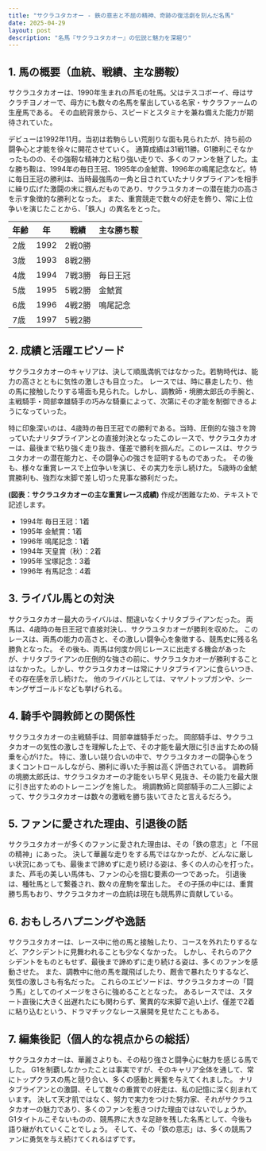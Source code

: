 ```yaml
---
title: "サクラユタカオー - 鉄の意志と不屈の精神、奇跡の復活劇を刻んだ名馬"
date: 2025-04-29
layout: post
description: "名馬『サクラユタカオー』の伝説と魅力を深堀り"
---
```


## 1. 馬の概要（血統、戦績、主な勝鞍）

サクラユタカオーは、1990年生まれの芦毛の牡馬。父はテスコボーイ、母はサクラチヨノオーで、母方にも数々の名馬を輩出している名家・サクラファームの生産馬である。  その血統背景から、スピードとスタミナを兼ね備えた能力が期待されていた。

デビューは1992年11月。当初は若駒らしい荒削りな面も見られたが、持ち前の闘争心と才能を徐々に開花させていく。  通算成績は31戦11勝。G1勝利こそなかったものの、その強靭な精神力と粘り強い走りで、多くのファンを魅了した。主な勝ち鞍は、1994年の毎日王冠、1995年の金鯱賞、1996年の鳴尾記念など。特に毎日王冠の勝利は、当時最強馬の一角と目されていたナリタブライアンを相手に繰り広げた激闘の末に掴んだものであり、サクラユタカオーの潜在能力の高さを示す象徴的な勝利となった。  また、重賞競走で数々の好走を飾り、常に上位争いを演じたことから、「鉄人」の異名をとった。

| 年齢 | 年 | 戦績 | 主な勝ち鞍 |
|---|---|---|---|
| 2歳 | 1992 | 2戦0勝 |  |
| 3歳 | 1993 | 8戦2勝 |  |
| 4歳 | 1994 | 7戦3勝 | 毎日王冠 |
| 5歳 | 1995 | 5戦2勝 | 金鯱賞 |
| 6歳 | 1996 | 4戦2勝 | 鳴尾記念 |
| 7歳 | 1997 | 5戦2勝 |  |


## 2. 成績と活躍エピソード

サクラユタカオーのキャリアは、決して順風満帆ではなかった。若駒時代は、能力の高さとともに気性の激しさも目立った。  レースでは、時に暴走したり、他の馬に接触したりする場面も見られた。しかし、調教師・境勝太郎氏の手腕と、主戦騎手・岡部幸雄騎手の巧みな騎乗によって、次第にその才能を制御できるようになっていった。

特に印象深いのは、4歳時の毎日王冠での勝利である。当時、圧倒的な強さを誇っていたナリタブライアンとの直接対決となったこのレースで、サクラユタカオーは、最後まで粘り強く走り抜き、僅差で勝利を掴んだ。このレースは、サクラユタカオーの潜在能力と、その闘争心の強さを証明するものであった。  その後も、様々な重賞レースで上位争いを演じ、その実力を示し続けた。  5歳時の金鯱賞勝利も、強烈な末脚で差し切った見事な勝利だった。

**(図表：サクラユタカオーの主な重賞レース成績)**  作成が困難なため、テキストで記述します。

* 1994年 毎日王冠：1着
* 1995年 金鯱賞：1着
* 1996年 鳴尾記念：1着
* 1994年 天皇賞（秋）：2着
* 1995年 宝塚記念：3着
* 1996年 有馬記念：4着


## 3. ライバル馬との対決

サクラユタカオー最大のライバルは、間違いなくナリタブライアンだった。  両馬は、4歳時の毎日王冠で直接対決し、サクラユタカオーが勝利を収めた。  このレースは、両馬の能力の高さと、その激しい闘争心を象徴する、競馬史に残る名勝負となった。  その後も、両馬は何度か同じレースに出走する機会があったが、ナリタブライアンの圧倒的な強さの前に、サクラユタカオーが勝利することはなかった。しかし、サクラユタカオーは常にナリタブライアンに食らいつき、その存在感を示し続けた。  他のライバルとしては、マヤノトップガンや、シーキングザゴールドなども挙げられる。


## 4. 騎手や調教師との関係性

サクラユタカオーの主戦騎手は、岡部幸雄騎手だった。  岡部騎手は、サクラユタカオーの気性の激しさを理解した上で、その才能を最大限に引き出すための騎乗を心がけた。  特に、激しい競り合いの中で、サクラユタカオーの闘争心をうまくコントロールしながら、勝利に導いた手腕は高く評価されている。  調教師の境勝太郎氏は、サクラユタカオーの才能をいち早く見抜き、その能力を最大限に引き出すためのトレーニングを施した。  境調教師と岡部騎手の二人三脚によって、サクラユタカオーは数々の激戦を勝ち抜いてきたと言えるだろう。


## 5. ファンに愛された理由、引退後の話

サクラユタカオーが多くのファンに愛された理由は、その「鉄の意志」と「不屈の精神」にあった。  決して華麗な走りをする馬ではなかったが、どんなに厳しい状況にあっても、最後まで諦めずに走り続ける姿は、多くの人の心を打った。  また、芦毛の美しい馬体も、ファンの心を掴む要素の一つであった。  引退後は、種牡馬として繋養され、数々の産駒を輩出した。  その子孫の中には、重賞勝ち馬もおり、サクラユタカオーの血統は現在も競馬界に貢献している。


## 6. おもしろハプニングや逸話

サクラユタカオーは、レース中に他の馬と接触したり、コースを外れたりするなど、アクシデントに見舞われることも少なくなかった。  しかし、それらのアクシデントをものともせず、最後まで諦めずに走り続ける姿は、多くのファンを感動させた。  また、調教中に他の馬を蹴飛ばしたり、厩舎で暴れたりするなど、気性の激しさも有名だった。  これらのエピソードは、サクラユタカオーの「闘う馬」としてのイメージをさらに強めることとなった。  あるレースでは、スタート直後に大きく出遅れたにも関わらず、驚異的な末脚で追い上げ、僅差で2着に粘り込むという、ドラマチックなレース展開を見せたこともある。


## 7. 編集後記（個人的な視点からの総括）

サクラユタカオーは、華麗さよりも、その粘り強さと闘争心に魅力を感じる馬でした。 G1を制覇しなかったことは事実ですが、そのキャリア全体を通して、常にトップクラスの馬と競り合い、多くの感動と興奮を与えてくれました。  ナリタブライアンとの激闘、そして数々の重賞での好走は、私の記憶に深く刻まれています。  決して天才肌ではなく、努力で実力をつけた努力家、それがサクラユタカオーの魅力であり、多くのファンを惹きつけた理由ではないでしょうか。  G1タイトルこそないものの、競馬界に大きな足跡を残した名馬として、今後も語り継がれていくことでしょう。  そして、その「鉄の意志」は、多くの競馬ファンに勇気を与え続けてくれるはずです。
